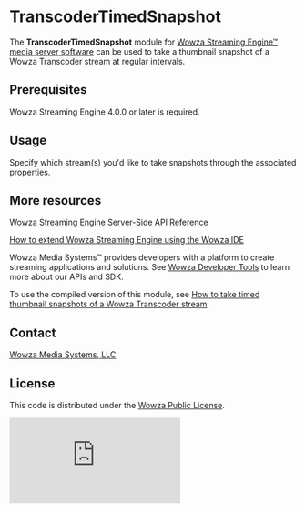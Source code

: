 # TranscoderTimedSnapshot 
The **TranscoderTimedSnapshot** module for [Wowza Streaming Engine™ media server software](https://www.wowza.com/products/streaming-engine) can be used to take a thumbnail snapshot of a Wowza Transcoder stream at regular intervals.

## Prerequisites
Wowza Streaming Engine 4.0.0 or later is required.

## Usage
Specify which stream(s) you'd like to take snapshots through the associated properties.  

## More resources
[Wowza Streaming Engine Server-Side API Reference](https://www.wowza.com/resources/WowzaStreamingEngine_ServerSideAPI.pdf)

[How to extend Wowza Streaming Engine using the Wowza IDE](https://www.wowza.com/forums/content.php?759-How-to-extend-Wowza-Streaming-Engine-using-the-Wowza-IDE)

Wowza Media Systems™ provides developers with a platform to create streaming applications and solutions. See [Wowza Developer Tools](https://www.wowza.com/resources/developers) to learn more about our APIs and SDK.

To use the compiled version of this module, see [How to take timed thumbnail snapshots of a Wowza Transcoder stream](https://www.wowza.com/forums/content.php?513-How-to-take-timed-thumbnail-snapshots-of-a-Wowza-Transcoder-stream-%28TranscoderTimedSnapshot%29).

## Contact
[Wowza Media Systems, LLC](https://www.wowza.com/contact)

## License
This code is distributed under the [Wowza Public License](https://github.com/WowzaMediaSystems/wse-plugin-transcodertimedsnapshot/blob/master/LICENSE.txt).

![alt tag](http://wowzalogs.com/stats/githubimage.php?plugin=wse-plugin-transcodertimedsnapshot)
